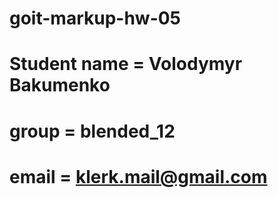 # goit-markup-hw-05

# Student name = Volodymyr Bakumenko

# group = blended_12

# email = klerk.mail@gmail.com
